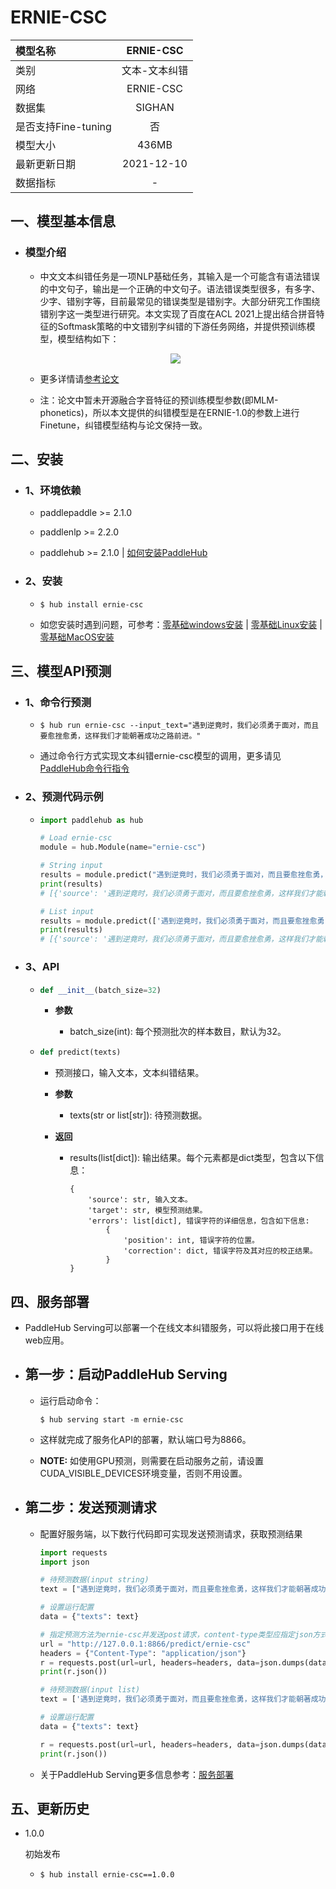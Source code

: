 # ERNIE-CSC

|模型名称|ERNIE-CSC|
| :--- | :---: | 
|类别|文本-文本纠错|
|网络|ERNIE-CSC|
|数据集|SIGHAN|
|是否支持Fine-tuning|否|
|模型大小|436MB|
|最新更新日期|2021-12-10|
|数据指标|-|



## 一、模型基本信息

- ### 模型介绍

  - 中文文本纠错任务是一项NLP基础任务，其输入是一个可能含有语法错误的中文句子，输出是一个正确的中文句子。语法错误类型很多，有多字、少字、错别字等，目前最常见的错误类型是错别字。大部分研究工作围绕错别字这一类型进行研究。本文实现了百度在ACL 2021上提出结合拼音特征的Softmask策略的中文错别字纠错的下游任务网络，并提供预训练模型，模型结构如下：

  <p align="center">
  <img src="https://user-images.githubusercontent.com/40840292/146150468-9168651a-1fa0-4d60-9871-69e494d1d370.png" hspace='10'/> <br />
  </p>

  - 更多详情请[参考论文](https://aclanthology.org/2021.findings-acl.198.pdf)

  - 注：论文中暂未开源融合字音特征的预训练模型参数(即MLM-phonetics)，所以本文提供的纠错模型是在ERNIE-1.0的参数上进行Finetune，纠错模型结构与论文保持一致。

## 二、安装

- ### 1、环境依赖  

  - paddlepaddle >= 2.1.0
  
  - paddlenlp >= 2.2.0

  - paddlehub >= 2.1.0    | [如何安装PaddleHub](../../../../docs/docs_ch/get_start/installation.rst)

- ### 2、安装

  - ```shell
    $ hub install ernie-csc
    ```
  - 如您安装时遇到问题，可参考：[零基础windows安装](../../../../docs/docs_ch/get_start/windows_quickstart.md)
 | [零基础Linux安装](../../../../docs/docs_ch/get_start/linux_quickstart.md) | [零基础MacOS安装](../../../../docs/docs_ch/get_start/mac_quickstart.md)

## 三、模型API预测

- ### 1、命令行预测

  - ```shell
    $ hub run ernie-csc --input_text="遇到逆竟时，我们必须勇于面对，而且要愈挫愈勇，这样我们才能朝著成功之路前进。"
    ```
  - 通过命令行方式实现文本纠错ernie-csc模型的调用，更多请见 [PaddleHub命令行指令](../../../../docs/docs_ch/tutorial/cmd_usage.rst)

- ### 2、预测代码示例

  - ```python
    import paddlehub as hub

    # Load ernie-csc
    module = hub.Module(name="ernie-csc")

    # String input
    results = module.predict("遇到逆竟时，我们必须勇于面对，而且要愈挫愈勇，这样我们才能朝著成功之路前进。")
    print(results)
    # [{'source': '遇到逆竟时，我们必须勇于面对，而且要愈挫愈勇，这样我们才能朝著成功之路前进。', 'target': '遇到逆境时，我们必须勇于面对，而且要愈挫愈勇，这样我们才能朝著成功之路前进。', 'errors': [{'position': 3, 'correction': {'竟': '境'}}]}]

    # List input
    results = module.predict(['遇到逆竟时，我们必须勇于面对，而且要愈挫愈勇，这样我们才能朝著成功之路前进。', '人生就是如此，经过磨练才能让自己更加拙壮，才能使自己更加乐观。'])
    print(results)
    # [{'source': '遇到逆竟时，我们必须勇于面对，而且要愈挫愈勇，这样我们才能朝著成功之路前进。', 'target': '遇到逆境时，我们必须勇于面对，而且要愈挫愈勇，这样我们才能朝著成功之路前进。', 'errors': [{'position': 3, 'correction': {'竟': '境'}}]}, {'source': '人生就是如此，经过磨练才能让自己更加拙壮，才能使自己更加乐观。', 'target': '人生就是如此，经过磨练才能让自己更加茁壮，才能使自己更加乐观。', 'errors': [{'position': 18, 'correction': {'拙': '茁'}}]}]
    ```
    
- ### 3、API

  - ```python
    def __init__(batch_size=32)
    ```

    - **参数**

      - batch_size(int): 每个预测批次的样本数目，默认为32。

  - ```python
    def predict(texts)
    ```
    - 预测接口，输入文本，文本纠错结果。

    - **参数**

      - texts(str or list\[str\]): 待预测数据。

    - **返回**

      - results(list\[dict\]): 输出结果。每个元素都是dict类型，包含以下信息：  

            {
                'source': str, 输入文本。
                'target': str, 模型预测结果。
                'errors': list[dict], 错误字符的详细信息，包含如下信息:
                    {
                        'position': int, 错误字符的位置。
                        'correction': dict, 错误字符及其对应的校正结果。
                    }
            }


## 四、服务部署

- PaddleHub Serving可以部署一个在线文本纠错服务，可以将此接口用于在线web应用。

- ## 第一步：启动PaddleHub Serving

  - 运行启动命令：
    ```shell
    $ hub serving start -m ernie-csc
    ```

  - 这样就完成了服务化API的部署，默认端口号为8866。

  - **NOTE:** 如使用GPU预测，则需要在启动服务之前，请设置CUDA\_VISIBLE\_DEVICES环境变量，否则不用设置。

- ## 第二步：发送预测请求

  - 配置好服务端，以下数行代码即可实现发送预测请求，获取预测结果

    ```python
    import requests
    import json

    # 待预测数据(input string)
    text = ["遇到逆竟时，我们必须勇于面对，而且要愈挫愈勇，这样我们才能朝著成功之路前进。"]

    # 设置运行配置
    data = {"texts": text}
    
    # 指定预测方法为ernie-csc并发送post请求，content-type类型应指定json方式
    url = "http://127.0.0.1:8866/predict/ernie-csc"
    headers = {"Content-Type": "application/json"}
    r = requests.post(url=url, headers=headers, data=json.dumps(data))
    print(r.json())

    # 待预测数据(input list)
    text = ['遇到逆竟时，我们必须勇于面对，而且要愈挫愈勇，这样我们才能朝著成功之路前进。', '人生就是如此，经过磨练才能让自己更加拙壮，才能使自己更加乐观。']

    # 设置运行配置
    data = {"texts": text}

    r = requests.post(url=url, headers=headers, data=json.dumps(data))
    print(r.json())
    ```

  - 关于PaddleHub Serving更多信息参考：[服务部署](../../../../docs/docs_ch/tutorial/serving.md)


## 五、更新历史

* 1.0.0

  初始发布

  - ```shell
    $ hub install ernie-csc==1.0.0
    ```
